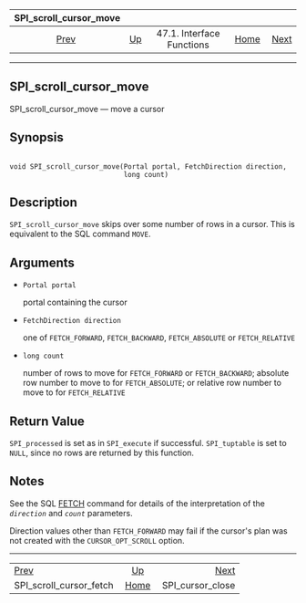 <!--?xml version="1.0" encoding="UTF-8" standalone="no"?-->

|                      SPI\_scroll\_cursor\_move                      |                                                      |                           |                                                       |                                                       |
| :-----------------------------------------------------------------: | :--------------------------------------------------- | :-----------------------: | ----------------------------------------------------: | ----------------------------------------------------: |
| [Prev](spi-spi-scroll-cursor-fetch.html "SPI_scroll_cursor_fetch")  | [Up](spi-interface.html "47.1. Interface Functions") | 47.1. Interface Functions | [Home](index.html "PostgreSQL 17devel Documentation") |  [Next](spi-spi-cursor-close.html "SPI_cursor_close") |

***

## SPI\_scroll\_cursor\_move

SPI\_scroll\_cursor\_move — move a cursor

## Synopsis

```

void SPI_scroll_cursor_move(Portal portal, FetchDirection direction,
                            long count)
```

## Description

`SPI_scroll_cursor_move` skips over some number of rows in a cursor. This is equivalent to the SQL command `MOVE`.

## Arguments

* `Portal portal`

    portal containing the cursor

* `FetchDirection direction`

    one of `FETCH_FORWARD`, `FETCH_BACKWARD`, `FETCH_ABSOLUTE` or `FETCH_RELATIVE`

* `long count`

    number of rows to move for `FETCH_FORWARD` or `FETCH_BACKWARD`; absolute row number to move to for `FETCH_ABSOLUTE`; or relative row number to move to for `FETCH_RELATIVE`

## Return Value

`SPI_processed` is set as in `SPI_execute` if successful. `SPI_tuptable` is set to `NULL`, since no rows are returned by this function.

## Notes

See the SQL [FETCH](sql-fetch.html "FETCH") command for details of the interpretation of the *`direction`* and *`count`* parameters.

Direction values other than `FETCH_FORWARD` may fail if the cursor's plan was not created with the `CURSOR_OPT_SCROLL` option.

***

|                                                                     |                                                       |                                                       |
| :------------------------------------------------------------------ | :---------------------------------------------------: | ----------------------------------------------------: |
| [Prev](spi-spi-scroll-cursor-fetch.html "SPI_scroll_cursor_fetch")  |  [Up](spi-interface.html "47.1. Interface Functions") |  [Next](spi-spi-cursor-close.html "SPI_cursor_close") |
| SPI\_scroll\_cursor\_fetch                                          | [Home](index.html "PostgreSQL 17devel Documentation") |                                    SPI\_cursor\_close |
